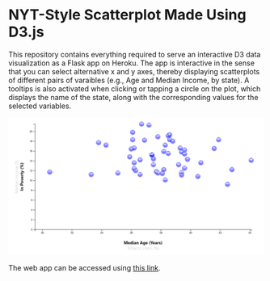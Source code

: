 # NYT-Style Scatterplot Made Using D3.js

This repository contains everything required to serve an interactive D3 data visualization as a Flask app on Heroku. The app is interactive in the sense that you can select alternative x and y axes, thereby displaying scatterplots of different pairs of varaibles (e.g., Age and Median Income, by state). A tooltips is also activated when clicking or tapping a circle on the plot, which displays the name of the state, along with the corresponding values for the selected variables. 

![Scatterplot with Arrows](static/images/Scatterplot.png)

The web app can be accessed using [this link](https://nyt-style-scatterplot.herokuapp.com).
